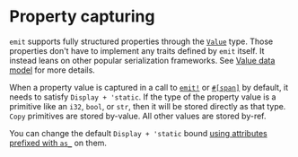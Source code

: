 # Property capturing

`emit` supports fully structured properties through the [`Value`](https://docs.rs/emit/1.11.1/emit/struct.Value.html) type. Those properties don't have to implement any traits defined by `emit` itself. It instead leans on other popular serialization frameworks. See [Value data model](./events.md#value-data-model) for more details.

When a property value is captured in a call to [`emit!`](https://docs.rs/emit/1.11.1/emit/macro.emit.html) or [`#[span]`](https://docs.rs/emit/1.11.1/emit/attr.span.html) by default, it needs to satisfy `Display + 'static`. If the type of the property value is a primitive like an `i32`, `bool`, or `str`, then it will be stored directly as that type. `Copy` primitives are stored by-value. All other values are stored by-ref.

You can change the default `Display + 'static` bound [using attributes prefixed with `as_`](https://docs.rs/emit/1.11.1/emit/attr.span.html?search=attr%3Aas_) on them.

